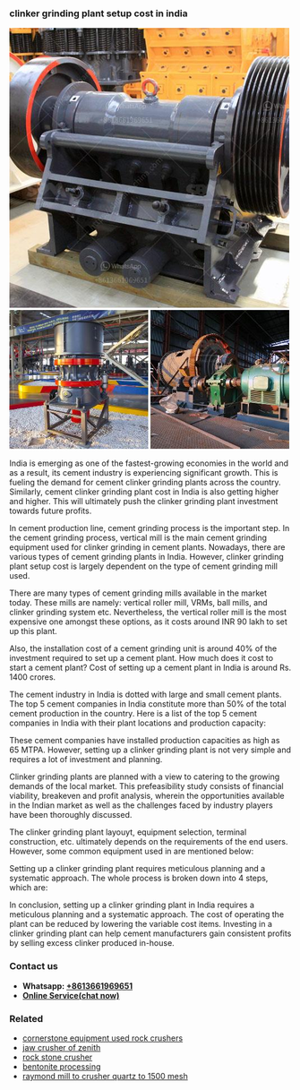 <h3>clinker grinding plant setup cost in india</h3><img src='1708497360.jpg' alt=''><p>India is emerging as one of the fastest-growing economies in the world and as a result, its cement industry is experiencing significant growth. This is fueling the demand for cement clinker grinding plants across the country. Similarly, cement clinker grinding plant cost in India is also getting higher and higher. This will ultimately push the clinker grinding plant investment towards future profits.</p><p>In cement production line, cement grinding process is the important step. In the cement grinding process, vertical mill is the main cement grinding equipment used for clinker grinding in cement plants. Nowadays, there are various types of cement grinding plants in India. However, clinker grinding plant setup cost is largely dependent on the type of cement grinding mill used.</p><p>There are many types of cement grinding mills available in the market today. These mills are namely: vertical roller mill, VRMs, ball mills, and clinker grinding system etc. Nevertheless, the vertical roller mill is the most expensive one amongst these options, as it costs around INR 90 lakh to set up this plant.</p><p>Also, the installation cost of a cement grinding unit is around 40% of the investment required to set up a cement plant. How much does it cost to start a cement plant? Cost of setting up a cement plant in India is around Rs. 1400 crores.</p><p>The cement industry in India is dotted with large and small cement plants. The top 5 cement companies in India constitute more than 50% of the total cement production in the country. Here is a list of the top 5 cement companies in India with their plant locations and production capacity:</p><p>These cement companies have installed production capacities as high as 65 MTPA. However, setting up a clinker grinding plant is not very simple and requires a lot of investment and planning.</p><p>Clinker grinding plants are planned with a view to catering to the growing demands of the local market. This prefeasibility study consists of financial viability, breakeven and profit analysis, wherein the opportunities available in the Indian market as well as the challenges faced by industry players have been thoroughly discussed.</p><p>The clinker grinding plant layouyt, equipment selection, terminal construction, etc. ultimately depends on the requirements of the end users. However, some common equipment used in are mentioned below:</p><p>Setting up a clinker grinding plant requires meticulous planning and a systematic approach. The whole process is broken down into 4 steps, which are:</p><p>In conclusion, setting up a clinker grinding plant in India requires a meticulous planning and a systematic approach. The cost of operating the plant can be reduced by lowering the variable cost items. Investing in a clinker grinding plant can help cement manufacturers gain consistent profits by selling excess clinker produced in-house.</p><h3>Contact us</h3><ul><li><strong>Whatsapp:&nbsp;<a href="https://wa.me/8613661969651">+8613661969651</a></strong></li><li><a href="https://swt.shibang-china.com/?git&amp;zhl&amp;clinker grinding plant setup cost in india"><strong>Online Service(chat now)</strong></a></li></ul><h3>Related</h3><ul><li><a href='cornerstone equipment used rock crushers.md'>cornerstone equipment used rock crushers</a></li><li><a href='jaw crusher of zenith.md'>jaw crusher of zenith</a></li><li><a href='rock stone crusher.md'>rock stone crusher</a></li><li><a href='bentonite processing.md'>bentonite processing</a></li><li><a href='raymond mill to crusher quartz to 1500 mesh.md'>raymond mill to crusher quartz to 1500 mesh</a></li></ul>